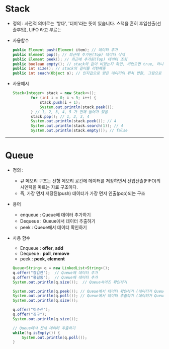 # Stack

- 정의 : 사전적 의미로는 '쌓다', '더미'라는 뜻이 있습니다. 스택을 흔히 후입선출(선출후입), LIFO 라고 부르는

- 사용함수

  ```java
  public Element push(Element item); // 데이터 추가
  public Element pop(); // 최근에 추가된(Top) 데이터 삭제
  public Element peek(); // 최근에 추가된(Top) 데이터 조회
  public boolean empty(); // stack의 값이 비었는지 확인, 비었으면 true, 아니면 false
  public int size(); // stack의 길이를 리턴해줌 
  public int seach(Object o); // 인자값으로 받은 데이터의 위치 반환, 그림으로 설명하겠음
  ```

- 사용예시

  ```java
  Stack<Integer> stack = new Stack<>();
          for (int i = 0; i < 5; i++) {
              stack.push(i + 1);
              System.out.println(stack.peek());
          } // 1, 2, 3, 4, 5 가 현재 들어가 있음
          stack.pop(); // 1, 2, 3, 4
          System.out.println(stack.peek()); // 4
          System.out.println(stack.search(1)); // 4
          System.out.println(stack.empty()); // false
  ```

---

# Queue

- 정의 : 

  - 큐 메모리 구조는 선형 메모리 공간에 데이터를 저장하면서 선입선출(FIFO)의 시멘틱을 따르는 자료 구조이다. 
  - 즉, 가장 먼저 저장된(push) 데이터가 가장 먼저 인출(pop)되는 구조

- 용어

  - enqueue : Queue에 데이터 추가하기
  - Dequeue : Queue에서 데이터 추출하기
  - peek : Queue에서 데이터 확인하기

- 사용 함수 

  - Enqueue : **offer**, **add**
  - Dequeue : **poll**, **remove**
  - peek : **peek**, **element**

  ```java
  Queue<String> q = new LinkedList<String>();
  q.offer("강감찬");  // Queue에 데이터 추가							
  q.offer("홍길동");  // Queue에 데이터 추가
  System.out.println(q.size());  // Queue사이즈 확인하기
  
  System.out.println(q.peek()); // Queue에서 데이터 확인하기 (데이터가 Queue에서 꺼내지는 않는다.)
  System.out.println(q.poll()); // Queue에서 데이터 추출하기 (데이터가 Queue에서 꺼내져, Queue에서는 존재하지 않는다.)
  System.out.println(q.size());
  
  q.offer("이순신");
  q.offer("김구");
  System.out.println(q.size());
  
  // Queue에서 전체 데이터 추출하기 
  while(!q.isEmpty()) {
      System.out.println(q.poll());
  }
  ```

